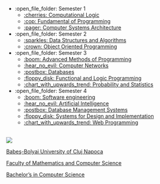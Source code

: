 <ul>
  <li>:open_file_folder: Semester 1
    <ul>
      <li>
        <a href="https://github.com/teodoradra/Computational-Logic"> 
          :cherries:  Computational Logic 
        </a>
      </li>
      <li>
        <a href="https://github.com/teodoradra/Fundamental-of-Programming"> 
          :cop:  Fundamental of Programming 
        </a>
      </li>
      <li>
        <a href="https://github.com/teodoradra/Computer-Systems-Architecture"> 
          :pager:  Computer Systems Architecture
        </a>
      </li>
    </ul>
  </li>
  <li>:open_file_folder: Semester 2
    <ul>
      <li>
        <a href="https://github.com/teodoradra/Data-Structures-and-Algorithms"> 
          :sparkles:  Data Structures and Algorithms 
        </a>
      </li>
      <li>
        <a href="https://github.com/teodoradra/Object-Oriented-Programming"> 
          :crown:  Object Oriented Programming 
        </a>
      </li>
    </ul>
  </li>
  <li>:open_file_folder: Semester 3
    <ul>
      <li>
        <a href="https://github.com/teodoradra/MAP"> 
          :boom:  Advanced Methods of Programming 
        </a>
      </li>
      <li>
        <a href="https://github.com/teodoradra/Computer-Networks"> 
          :hear_no_evil:  Computer Networks 
        </a>
      </li>
      <li>
        <a href="https://github.com/teodoradra/Databases"> 
          :postbox:  Databases 
        </a>
      </li>
      <li>
        <a href="https://github.com/teodoradra/Functional-and-Logic-Programming"> 
          :floppy_disk:  Functional and Logic Programming 
        </a>
      </li>
      <li>
        <a href="https://github.com/teodoradra/Probability-and-Statistics"> 
          :chart_with_upwards_trend:  Probability and Statistics
        </a>
      </li>
    </ul>
  </li>
  
  <li>:open_file_folder: Semester 4
    <ul>
      <li>
        <a href="https://github.com/teodoradra/MAP"> 
          :boom:  Software engineering
        </a>
      </li>
      <li>
        <a href="https://github.com/teodoradra/Artificial-Intelligence"> 
          :hear_no_evil:  Artificial Intelligence
        </a>
      </li>
      <li>
        <a href="https://github.com/teodoradra/Databases"> 
          :postbox:  Database Management Systems 
        </a>
      </li>
      <li>
        <a href="https://github.com/teodoradra/Functional-and-Logic-Programming"> 
          :floppy_disk:  Systems for Design and Implementation
        </a>
      </li>
      <li>
        <a href="https://github.com/teodoradra/Probability-and-Statistics"> 
          :chart_with_upwards_trend:  Web Programming
        </a>
      </li>
    </ul>
  </li>
  
</ul>

<br>
<img src="http://www.chem.ubbcluj.ro/romana/conferinte/MEEMB/archive/pictures/ubb.gif" />
<a href="http://www.cs.ubbcluj.ro">
<p> Babeş-Bolyai University of Cluj Napoca </p>
<p> Faculty of Mathematics and Computer Science </p>
<p> Bachelor’s in Computer Science </p>
</a>
<br>
